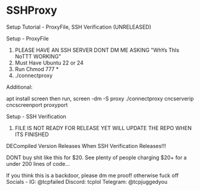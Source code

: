 # SSHProxy
Setup Tutorial - ProxyFile, SSH Verification (UNRELEASED)

Setup - ProxyFile

1. PLEASE HAVE AN SSH SERVER DONT DM ME ASKING "WhYs ThIs NoTTT WORKING" 
2. Must Have Ubuntu 22 or 24
3. Run Chmod 777 *
4. ./connectproxy

Additional: 

apt install screen
then run, screen -dm -S proxy ./connectproxy cncserverip cncscreenport proxyport

Setup - SSH Verification

1. FILE IS NOT READY FOR RELEASE YET WILL UPDATE THE REPO WHEN ITS FINISHED



DECompiled Version Releases When SSH Verification Releases!!!



DONT  buy shit like this for $20. See plenty of people charging $20+ for a under 200 lines of code...





If you think this is a backdoor, please dm me proof! otherwise fuck off
Socials - IG: @tcpfailed Discord: tcplol Telegram: @tcpjuggedyou
